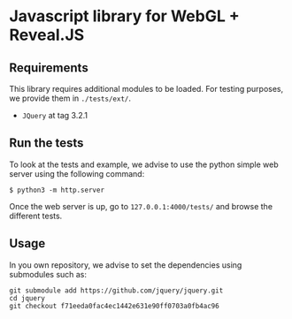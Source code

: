 # Javascript library for WebGL + Reveal.JS

## Requirements

This library requires additional modules to be loaded. For testing purposes,
we provide them in `./tests/ext/`.

   + `JQuery` at tag 3.2.1

## Run the tests

To look at the tests and example, we advise to use the python simple web server using the following command:
```
$ python3 -m http.server
```

Once the web server is up, go to `127.0.0.1:4000/tests/` and browse the different tests.

## Usage

In you own repository, we advise to set the dependencies using submodules such as:

```
git submodule add https://github.com/jquery/jquery.git
cd jquery
git checkout f71eeda0fac4ec1442e631e90ff0703a0fb4ac96

```